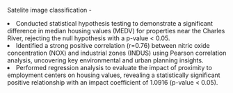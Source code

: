 Satelite image classification - 

<li>
  Conducted statistical hypothesis testing to demonstrate a significant difference in median housing values (MEDV) for properties near the Charles River, rejecting the null hypothesis with a p-value < 0.05.
</li>
<li>
Identified a strong positive correlation (r=0.76) between nitric oxide concentration (NOX) and industrial zones (INDUS) using Pearson correlation analysis, uncovering key environmental and urban planning insights.
</li>
<li>
  Performed regression analysis to evaluate the impact of proximity to employment centers on housing values, revealing a statistically significant positive relationship with an impact coefficient of 1.0916 (p-value < 0.05).
</li>
